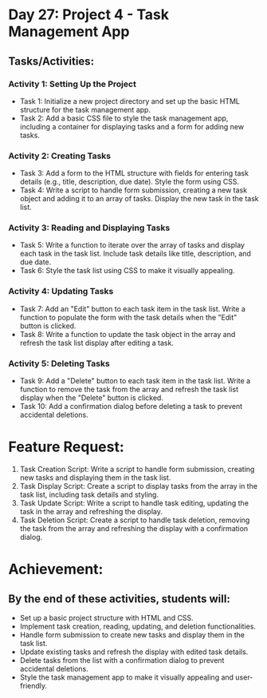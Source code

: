 # Day 27: Project 4 - Task Management App

## Tasks/Activities:

### Activity 1: Setting Up the Project

- Task 1: Initialize a new project directory and set up the basic HTML structure for the task management app.
- Task 2: Add a basic CSS file to style the task management app, including a container for displaying tasks and a form for adding new tasks.

### Activity 2: Creating Tasks

- Task 3: Add a form to the HTML structure with fields for entering task details (e.g., title, description, due date). Style the form using CSS.
- Task 4: Write a script to handle form submission, creating a new task object and adding it to an array of tasks. Display the new task in the task list.

### Activity 3: Reading and Displaying Tasks

- Task 5: Write a function to iterate over the array of tasks and display each task in the task list. Include task details like title, description, and due date.
- Task 6: Style the task list using CSS to make it visually appealing.

### Activity 4: Updating Tasks

- Task 7: Add an "Edit" button to each task item in the task list. Write a function to populate the form with the task details when the "Edit" button is
  clicked.
- Task 8: Write a function to update the task object in the array and refresh the task list display after editing a task.

### Activity 5: Deleting Tasks

- Task 9: Add a "Delete" button to each task item in the task list. Write a function to remove the task from the array and refresh the task list display when
  the "Delete" button is clicked.
- Task 10: Add a confirmation dialog before deleting a task to prevent accidental deletions.

# Feature Request:

1. Task Creation Script: Write a script to handle form submission, creating new tasks and displaying them in the task list.
2. Task Display Script: Create a script to display tasks from the array in the task list, including task details and styling.
3. Task Update Script: Write a script to handle task editing, updating the task in the array and refreshing the display.
4. Task Deletion Script: Create a script to handle task deletion, removing the task from the array and refreshing the display with a confirmation dialog.

# Achievement:

## By the end of these activities, students will:

- Set up a basic project structure with HTML and CSS.
- Implement task creation, reading, updating, and deletion functionalities.
- Handle form submission to create new tasks and display them in the task list.
- Update existing tasks and refresh the display with edited task details.
- Delete tasks from the list with a confirmation dialog to prevent accidental deletions.
- Style the task management app to make it visually appealing and user-friendly.
